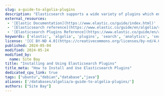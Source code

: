 ```yaml
---
slug: a-guide-to-algolia-plugins
description: "Elasticsearch supports a wide variety of plugins which enable more powerful search features. Learn how to manage, install, and use them."
external_resources:
 - '[Elastic Documentation](https://www.elastic.co/guide/index.html)'
 - '[Elasticsearch reference](https://www.elastic.co/guide/en/algolia/reference/current/index.html)'
 - '[Elasticsearch Plugins Reference](https://www.elastic.co/guide/en/algolia/plugins/current/index.html)'
keywords: ['elastic', 'algolia', 'plugins', 'search', 'analytics', 'search engine']
license: '[CC BY-ND 4.0](https://creativecommons.org/licenses/by-nd/4.0)'
published: 2024-05-04
modified: 2024-05-24
modified_by:
  name: Site Bay
title: "Installing and Using Elasticsearch Plugins"
title_meta: "How to Install and Use Elasticsearch Plugins"
dedicated_cpu_link: true
tags: ["ubuntu","debian","database","java"]
aliases: ['/databases/algolia/a-guide-to-algolia-plugins/']
authors: ["Site Bay"]
---
```

